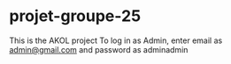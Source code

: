 # projet-groupe-25
This is the AKOL project
To log in as Admin, enter email as admin@gmail.com and password as adminadmin
